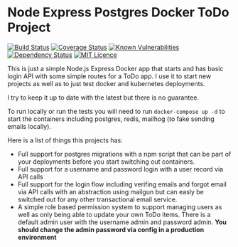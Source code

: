 # Node Express Postgres Docker ToDo Project

[![Build Status](https://travis-ci.org/jtwebman/node-express-postgres-docker-todo.svg?branch=master)](https://travis-ci.org/jtwebman/node-express-postgres-docker-todo)
[![Coverage Status](https://coveralls.io/repos/github/jtwebman/node-express-postgres-docker-todo/badge.svg?branch=master)](https://coveralls.io/github/jtwebman/node-express-postgres-docker-todo?branch=master)
[![Known Vulnerabilities](https://snyk.io/test/github/jtwebman/node-express-postgres-docker-todo/badge.svg?targetFile=package.json)](https://snyk.io/test/github/jtwebman/node-express-postgres-docker-todo?targetFile=package.json)
[![Dependency Status](https://david-dm.org/jtwebman/node-express-postgres-docker-todo/status.svg)](https://david-dm.org/jtwebman/node-express-postgres-docker-todo)
[![MIT Licence](https://badges.frapsoft.com/os/mit/mit.svg?v=103)](https://opensource.org/licenses/mit-license.php)

This is just a simple Node.js Express Docker app that starts and has basic login API with some simple routes for a ToDo app. I use it to start new projects as well as to just test docker and kubernetes deployments.

I try to keep it up to date with the latest but there is no guarantee.

To run locally or run the tests you will need to run `docker-compose up -d` to start the containers including postgres, redis, mailhog (to fake sending emails locally).

Here is a list of things this projects has:

- Full support for postgres migrations with a npm script that can be part of your deployments before you start switching out containers.
- Full support for a username and password login with a user record via API calls
- Full support for the login flow including verifing emails and forgot email via API calls with an abstraction using mailgun but can easly be switched out for any other transactional email service.
- A simple role based permission system to support managing users as well as only being able to update your own ToDo items. There is a default admin user with the username admin and password admin. **You should change the admin password via config in a production environment**
